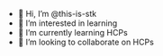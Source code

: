 - 👋 Hi, I’m @this-is-stk
- 👀 I’m interested in learning
- 🌱 I’m currently learning HCPs
- 💞️ I’m looking to collaborate on HCPs

<!---
this-is-stk/this-is-stk is a ✨ special ✨ repository because its `README.md` (this file) appears on your GitHub profile.
You can click the Preview link to take a look at your changes.
--->
